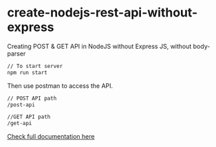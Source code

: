 # create-nodejs-rest-api-without-express
Creating POST & GET API in NodeJS without Express JS, without body-parser

```sh
// To start server
npm run start
```
Then use postman to access the API.
```sh
// POST API path
/post-api

//GET API path
/get-api
```

<a href="https://frontendguruji.com/blog/how-to-create-api-in-nodejs-without-express-js/">Check full documentation here</a>
